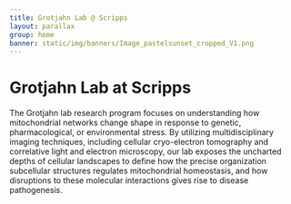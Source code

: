 ```yaml
---
title: Grotjahn Lab @ Scripps
layout: parallax
group: home
banner: static/img/banners/Image_pastelsunset_cropped_V1.png
---
```


# Grotjahn Lab at Scripps
The Grotjahn lab research program focuses on understanding how mitochondrial networks change shape in response to genetic, pharmacological, or environmental stress. By utilizing multidisciplinary imaging techniques, including cellular cryo-electron tomography and correlative light and electron microscopy, our lab exposes the uncharted depths of cellular landscapes to define how the precise organization subcellular structures regulates mitochondrial homeostasis, and how disruptions to these molecular interactions gives rise to disease pathogenesis.

